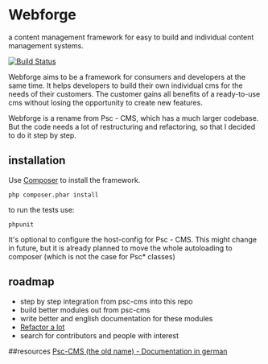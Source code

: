 # Webforge
a content management framework for easy to build and individual content management systems.

[![Build Status](https://secure.travis-ci.org/pscheit/webforge.png)](http://travis-ci.org/pscheit/webforge)

Webforge aims to be a framework for consumers and developers at the same time. It helps developers to build their own individual cms for the needs of their customers. The customer gains all benefits of a ready-to-use cms without losing the opportunity to create new features.

Webforge is a rename from Psc - CMS, which has a much larger codebase. But the code needs a lot of restructuring and refactoring, so that I decided to do it step by step.

## installation
Use [Composer](http://getcomposer.org) to install the framework.
```
php composer.phar install
```

to run the tests use:
```
phpunit
```

It's optional to configure the host-config for Psc - CMS. This might change in future, but it is already planned to move the whole autoloading to composer (which is not the case for Psc\* classes)

## roadmap
  - step by step integration from psc-cms into this repo
  - build better modules out from psc-cms
  - write better and english documentation for these modules
  - [Refactor a lot](http://wiki.ps-webforge.com/psc-cms:start#refactoring-roadmap)
  - search for contributors and people with interest

##resources
[Psc-CMS (the old name) - Documentation in german](http://wiki.ps-webforge.com/psc-cms:start)

